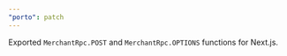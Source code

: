```yaml
---
"porto": patch
---
```


Exported `MerchantRpc.POST` and `MerchantRpc.OPTIONS` functions for Next.js.
